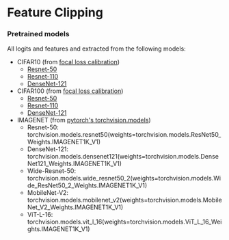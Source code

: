 # Feature Clipping
### Pretrained models

All logits and features and extracted from the following models:

- CIFAR10 (from [focal loss calibration](https://github.com/torrvision/focal_calibration?tab=readme-ov-file))
  - [Resnet-50](https://www.robots.ox.ac.uk/~viveka/focal_calibration/CIFAR10/resnet50_cross_entropy_350.model)
  - [Resnet-110](https://www.robots.ox.ac.uk/~viveka/focal_calibration/CIFAR10/resnet110_cross_entropy_350.model)
  - [DenseNet-121](https://www.robots.ox.ac.uk/~viveka/focal_calibration/CIFAR10/densenet121_cross_entropy_350.model)
- CIFAR100 (from [focal loss calibration](https://github.com/torrvision/focal_calibration?tab=readme-ov-file))
  - [Resnet-50](https://www.robots.ox.ac.uk/~viveka/focal_calibration/CIFAR100/resnet50_cross_entropy_350.model)
  - [Resnet-110](https://www.robots.ox.ac.uk/~viveka/focal_calibration/CIFAR100/resnet110_cross_entropy_350.model)
  - [DenseNet-121](https://www.robots.ox.ac.uk/~viveka/focal_calibration/CIFAR100/densenet121_cross_entropy_350.model)
- IMAGENET (from [pytorch's torchvision.models](https://pytorch.org/vision/main/models.html))
  - Resnet-50: torchvision.models.resnet50(weights=torchvision.models.ResNet50_Weights.IMAGENET1K_V1)
  - DenseNet-121: torchvision.models.densenet121(weights=torchvision.models.DenseNet121_Weights.IMAGENET1K_V1)
  - Wide-Resnet-50: torchvision.models.wide_resnet50_2(weights=torchvision.models.Wide_ResNet50_2_Weights.IMAGENET1K_V1)
  - MobileNet-V2: torchvision.models.mobilenet_v2(weights=torchvision.models.MobileNet_V2_Weights.IMAGENET1K_V1)
  - ViT-L-16: torchvision.models.vit_l_16(weights=torchvision.models.ViT_L_16_Weights.IMAGENET1K_V1)

